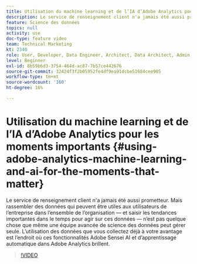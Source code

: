 ```yaml
---
title: Utilisation du machine learning et de l’IA d’Adobe Analytics pour les moments importants
description: Le service de renseignement client n'a jamais été aussi prometteur. Mais rassembler des données qui peuvent être utiles aux utilisateurs de l’entreprise dans l’ensemble de l’organisation — et saisir les tendances importantes dans le temps pour agir sur ces données — n’est pas quelque chose que même une équipe avancée de science des données peut gérer seule. L’utilisation des données que vous collectez déjà à votre avantage est l’endroit où ces fonctionnalités Adobe Sensei AI et d’apprentissage automatique dans Adobe Analytics brillent.
feature: Science des données
topics: null
activity: use
doc-type: feature video
team: Technical Marketing
kt: 2340
role: User, Developer, Data Engineer, Architect, Data Architect, Admin, Leader
level: Beginner
exl-id: 8b59b6d3-3754-464d-ac87-7b57ce442676
source-git-commit: 32424f3f2b05952fe4df9ea91dcbe51684cee905
workflow-type: tm+mt
source-wordcount: '160'
ht-degree: 16%

---
```


# Utilisation du machine learning et de l’IA d’Adobe Analytics pour les moments importants {#using-adobe-analytics-machine-learning-and-ai-for-the-moments-that-matter}

Le service de renseignement client n&#39;a jamais été aussi prometteur. Mais rassembler des données qui peuvent être utiles aux utilisateurs de l’entreprise dans l’ensemble de l’organisation — et saisir les tendances importantes dans le temps pour agir sur ces données — n’est pas quelque chose que même une équipe avancée de science des données peut gérer seule. L’utilisation des données que vous collectez déjà à votre avantage est l’endroit où ces fonctionnalités Adobe Sensei AI et d’apprentissage automatique dans Adobe Analytics brillent.

>[!VIDEO](https://video.tv.adobe.com/v/25837/?quality=12)
